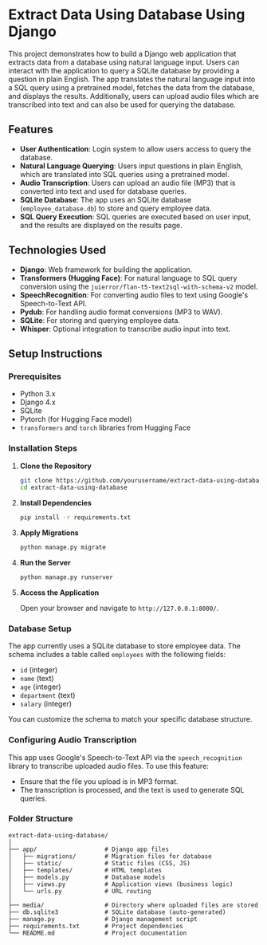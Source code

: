# Extract Data Using Database Using Django

This project demonstrates how to build a Django web application that extracts data from a database using natural language input. Users can interact with the application to query a SQLite database by providing a question in plain English. The app translates the natural language input into a SQL query using a pretrained model, fetches the data from the database, and displays the results. Additionally, users can upload audio files which are transcribed into text and can also be used for querying the database.

## Features

- **User Authentication**: Login system to allow users access to query the database.
- **Natural Language Querying**: Users input questions in plain English, which are translated into SQL queries using a pretrained model.
- **Audio Transcription**: Users can upload an audio file (MP3) that is converted into text and used for database queries.
- **SQLite Database**: The app uses an SQLite database (`employee_database.db`) to store and query employee data.
- **SQL Query Execution**: SQL queries are executed based on user input, and the results are displayed on the results page.

## Technologies Used

- **Django**: Web framework for building the application.
- **Transformers (Hugging Face)**: For natural language to SQL query conversion using the `juierror/flan-t5-text2sql-with-schema-v2` model.
- **SpeechRecognition**: For converting audio files to text using Google's Speech-to-Text API.
- **Pydub**: For handling audio format conversions (MP3 to WAV).
- **SQLite**: For storing and querying employee data.
- **Whisper**: Optional integration to transcribe audio input into text.

## Setup Instructions

### Prerequisites

- Python 3.x
- Django 4.x
- SQLite
- Pytorch (for Hugging Face model)
- `transformers` and `torch` libraries from Hugging Face

### Installation Steps

1. **Clone the Repository**

    ```bash
    git clone https://github.com/yourusername/extract-data-using-database.git
    cd extract-data-using-database
    ```

2. **Install Dependencies**

    ```bash
    pip install -r requirements.txt
    ```

3. **Apply Migrations**

    ```bash
    python manage.py migrate
    ```

4. **Run the Server**

    ```bash
    python manage.py runserver
    ```

5. **Access the Application**

    Open your browser and navigate to `http://127.0.0.1:8000/`.

### Database Setup

The app currently uses a SQLite database to store employee data. The schema includes a table called `employees` with the following fields:

- `id` (integer)
- `name` (text)
- `age` (integer)
- `department` (text)
- `salary` (integer)

You can customize the schema to match your specific database structure.

### Configuring Audio Transcription

This app uses Google's Speech-to-Text API via the `speech_recognition` library to transcribe uploaded audio files. To use this feature:

- Ensure that the file you upload is in MP3 format.
- The transcription is processed, and the text is used to generate SQL queries.

### Folder Structure

```plaintext
extract-data-using-database/
│
├── app/                   # Django app files
│   ├── migrations/        # Migration files for database
│   ├── static/            # Static files (CSS, JS)
│   ├── templates/         # HTML templates
│   ├── models.py          # Database models
│   ├── views.py           # Application views (business logic)
│   └── urls.py            # URL routing
│
├── media/                 # Directory where uploaded files are stored
├── db.sqlite3             # SQLite database (auto-generated)
├── manage.py              # Django management script
├── requirements.txt       # Project dependencies
└── README.md              # Project documentation
